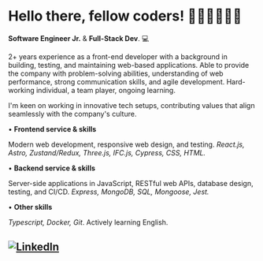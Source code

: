 <h1> Hello there, fellow coders! 👩🏼‍💻👨🏻‍💻</h1> <!-- <img src="src/one-ring.png"> -->

**Software Engineer Jr.** & **Full-Stack Dev**. 💻

2+ years experience as a front-end developer with a background in building, testing, and maintaining web-based applications. Able to provide the company with problem-solving abilities, understanding of web performance, strong communication skills, and agile development. Hard-working individual, a team player, ongoing learning.

I'm keen on working in innovative tech setups, contributing values that align seamlessly with the company's culture.

• **Frontend service & skills**

Modern web development, responsive web design, and testing.
_React.js, Astro, Zustand/Redux, Three.js, IFC.js, Cypress, CSS, HTML._


• **Backend service & skills**

Server-side applications in JavaScript, RESTful web APIs, database design, testing, and CI/CD.
_Express, MongoDB, SQL, Mongoose, Jest._


• **Other skills**

_Typescript, Docker, Git_. Actively learning English.

<a href="https://www.linkedin.com/in/agustinlzn" target="_blank"><img src="https://img.shields.io/badge/LinkedIn-%230077B5.svg?&style=flat-square&logo=linkedin&logoColor=white" alt="LinkedIn"></a>
---
